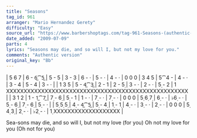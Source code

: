 ```yaml
---
title: "Seasons"
tag_id: 961
arranger: "Mario Hernandez Gerety"
difficulty: "Easy"
source_url: "https://www.barbershoptags.com/tag-961-Seasons-(authentic-version)"
date_added: "2009-07-09"
parts: 4
lyrics: "Seasons may die, and so will I, but not my love for you."
comments: "Authentic version"
original_key: "Bb"
---
```


|  5  6  7 |  6 - 6̲⁀5̲ |  5 - 5  | 3 - 3 | 6 - · | 5 - · | 4 - · | 0 0 0 | 3 4 5 | 5⁀4 - |  4 - · | 3 - 4 | 5 - 4 | 3 - · |
|  1  3  5 |  5 - 4̲⁀3̲ |  2 - 1  | 2 - 5̣ | 3 - · | 2 - · | 5̣ - 2 | 1 XXXXXXXXXXXXXXXXXXXXXXXXXXXXXXXXXXXXXXXXXXXXXXXXXXXX |
|  3  1  2 |  1 - 1̲⁀7̲ |  7̣ - 6̣  | 5̣ - 1 | 1 - · | 7̣ - · | 7̣ - · | 0 0 0 | 5̣ 6̣ 7̣ | 6̣ - · | ♭6̣ - · | 5̣ - 6̣ | 7̣ - 6̣ | 5̣ - · |
|  5̣  5̣  5̣ |  4̣ - 4̲⁀5̲ |  5̣ - 4̣  | 1̣ - 1̣ | 4̣ - · | 3̣ - · | 2̣ - · | 0 0 0 | 5̣ 4̣ 3̣ | 2̣ - · | ♭2̣ - · | 1̣ XXXXXXXXXXXXXXXXXXX |

Sea-sons may die,  and    so will I, but  not      my     love (for you) Oh not my love   for     you  (Oh not for you)